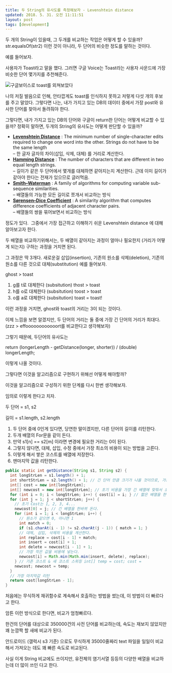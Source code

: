 ```yaml
---
title: 두 String의 유사도를 측정해보자 - Levenshtein distance
updated: 2018. 5. 31. 오전 11:11:51
layout: post
tags: [development]
---
```


두 개의 String이 있을때, 그 두개를 비교하는 작업은 어떻게 할 수 있을까?
str.equalsOf(str2) 이런 것이 아니라, 두 단어의 비슷한 정도를 말하는 것이다.

예를 들어보자.

사용자가 Toast라고 말을 했다. 그러면 구글 Voice는 Toast라는 사용자 사운드에 가장 비슷한 단어 몇가지를 추천해준다.

![구글보이스로 toast를 외쳐보았다](/images/2018/05/google_voice_test.png)

나의 저질 발음으로 인해, 안타깝게도 toast를 인식하지 못하고 저렇게 다섯 개의 후보를 주고 말았다.
그렇다면 나는, 내가 가지고 있는 DB의 데이터 중에서 가장 post와 유사한 단어를 찾아서 돌려줘야 한다.


그렇다면, 내가 가지고 있는 DB의 단어와 구글이 return한 단어는 어떻게 비교할 수 있을까?
정확히 말하면, 두개의 String의 유사도는 어떻게 판단할 수 있을까?


- [**Levenshtein Distance**](http://en.wikipedia.org/wiki/Levenshtein_distance) : The minimum number of single-character edits required to change one word into the other. Strings do not have to be the same length  
 – 한 글자 글자의 차이(삽입, 삭제, 대체) 를 거리로 계산한다.
- [**Hamming Distance**](http://en.wikipedia.org/wiki/Hamming_distance) : The number of characters that are different in two equal length strings.  
 – 길이가 같은 두 단어에서 몇개를 대체하면 같아지는지 계산한다. 근데 이미 길이가 같아야 한다는 전재가 있으므로 글러먹음.
- [**Smith–Waterman**](http://en.wikipedia.org/wiki/Smith-Waterman_algorithm) : A family of algorithms for computing variable sub-sequence similarities.  
 – 배열들의 가능한 모든 길이로 쪼개서 비교하는 방식
- [**Sørensen–Dice Coefficient**](http://en.wikipedia.org/wiki/Dice%27s_coefficient) : A similarity algorithm that computes difference coefficients of adjacent character pairs.  
 – 배열들의 쌍을 묶어보면서 비교하는 방식

정도가 있다.  그중에서 가장 접근하고 이해하기 쉬운 Levenshtein distance 에 대해 알아보고자 한다.


두 배열을 비교하기위해서는, 두 배열이 같아지는 과정이 얼마나 필요한지 (거리가 어떻게 되는지) 구하는 과정을 거치면 된다.

그 과정은 딱 3개다. 새로운걸 삽입(insertion), 기존의 원소를 삭제(deletion), 기존의 원소를 다른 것으로 대체(substitution)
예를 들어보자.

ghost > toast

1. g를 t로 대체한다 (subsitution) thost > toast
2. h를 o로 대체한다 (subsitution) toost > toast
3. o를 a로 대체한다 (subsitution) toast = toast!

이런 과정을 거치면, ghost와 toast의 거리는 3이 되는 것이다.

이제 느낌을 보면 알겠지만, 두 단어의 거리는 둘 중에 가장 긴 단어의 거리가 최대다. (zzz > effoooooooooooort를 비교한다고 생각해보자)

그렇기 때문에, 두단어의 유사도는

return (longerLength - getDistance(longer, shorter)) / (double) longerLength;

이렇게 나올 것이다.

그렇다면 이것을 알고리즘으로 구현하기 위해선 어떻게 해야할까?

이것을 알고리즘으로 구성하기 위한 단계를 다시 한번 생각해보자.

임의로 이렇게 한다고 치자.

두 단어 = s1, s2

길이 = s1.length, s2.length

1. 두 단어 중에 0인게 있다면, 당연한 말이겠지만, 다른 단어의 길이를 리턴한다.
2. 두개 배열의 For문을 같이 돈다.
3. 만약 s1[n] == s2[m] 이라면 변경에 필요한 거리는 0이 된다.
4. 그렇지 않다면, 대체, 삽입, 수정 중에서 가장 최소의 비용이 되는 방법을 고른다.
5. 이렇게 해서 쌓은 코스트를 배열에 저장한다.
6. 맨마지막 값을 리턴한다.

```java
public static int getDistance(String s1, String s2) {
  int longStrLen = s1.length() + 1;
  int shortStrLen = s2.length() + 1; // 긴 단어 만큼 크기가 나올 것이므로, 가장 긴단어 에 맞춰 Cost를 계산
  int[] cost = new int[longStrLen];
  int[] newcost = new int[longStrLen]; // 초기 비용을 가장 긴 배열에 맞춰서 초기화 시킨다.
  for (int i = 0; i < longStrLen; i++) { cost[i] = i; } // 짧은 배열을 한바퀴 돈다.
  for (int j = 1; j < shortStrLen; j++) {
    // 초기 Cost는 1, 2, 3, 4...
    newcost[0] = j; // 긴 배열을 한바퀴 돈다.
    for (int i = 1; i < longStrLen; i++) {
      // 원소가 같으면 0, 아니면 1
      int match = 0;
      if (s1.charAt(i - 1) != s2.charAt(j - 1)) { match = 1; }      
      // 대체, 삽입, 삭제의 비용을 계산한다.
      int replace = cost[i - 1] + match;
      int insert = cost[i] + 1;
      int delete = newcost[i - 1] + 1;
      // 가장 작은 값을 비용에 넣는다.
      newcost[i] = Math.min(Math.min(insert, delete), replace);
    } // 기존 코스트 & 새 코스트 스위칭 int[] temp = cost; cost =     
    newcost; newcost = temp;
  }
  // 가장 마지막값 리턴
  return cost[longStrLen - 1];
}
```

처음에는 무식하게 재귀함수로 계속해서 호출하는 방법을 썼는데, 이 방법이 더 빠르다고 한다.

암튼 이런 방식으로 한다면, 비교가 엄청빠르다.

한건의 단어를 대상으로 350000건의 사전 단어를 비교하는데, 속도는 재보지 않았지만 꽤 눈깜짝 할 새에 비교가 된다.

안드로이드 (갤럭시 s3 기준) 으로도 무식하게 35000줄짜리 text 파일을 일일이 비교해서 가져오는 데도 꽤 빠른 속도로 비교된다.

사실 이게 String 비교에도 쓰이지만, 유전체의 염기서열 등등의 다양한 배열을 비교하는데 더 많이 쓰인 다고 한다.
